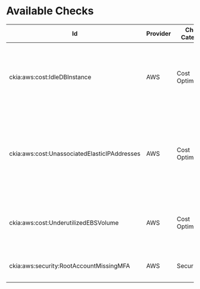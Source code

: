 # Available Checks

| Id | Provider | Check Category |  Name | Rule Description|
|--|----------|------------|--------------------------------------|------------------------------------------------------------------------|
| ckia:aws:cost:IdleDBInstance | AWS      | Cost Optimization | RDS Idle DB Instances |  Any RDS DB instance that has not had a connection in the last 7 days is considered idle. |    
| ckia:aws:cost:UnassociatedElasticIPAddresses | AWS      | Cost Optimization | Unassociated Elastic IP Addresses |  An allocated Elastic IP address (EIP) is not associated with a running Amazon EC2 instance. |         
| ckia:aws:cost:UnderutilizedEBSVolume | AWS      | Cost Optimization | Underutilized Amazon EBS Volumes |  A volume is unattached or had less than 1 IOPS per day for the past 7 days. |         
| ckia:aws:security:RootAccountMissingMFA | AWS      | Security | MFA on Root Account |  MFA is not enabled on the root account. | 